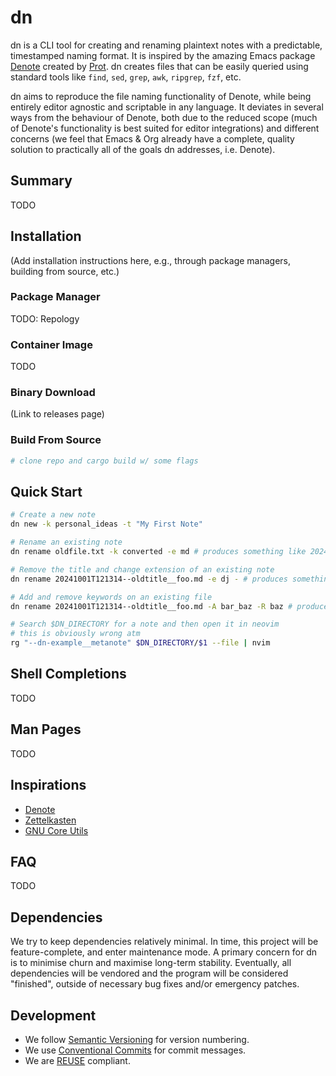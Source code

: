 <!--
SPDX-FileCopyrightText: 2024 Matthew Mark Ibbetson
SPDX-FileContributor: Matthew Mark Ibbetson

SPDX-License-Identifier: GPL-3.0-or-later
-->

# dn

dn is a CLI tool for creating and renaming plaintext notes with a predictable, timestamped naming format. It is inspired by the amazing Emacs package [Denote](https://protesilaos.com/emacs/denote) created by [Prot](https://protesilaos.com/). dn creates files that can be easily queried using standard tools like `find`, `sed`, `grep`, `awk`, `ripgrep`, `fzf`, etc.

dn aims to reproduce the file naming functionality of Denote, while being entirely editor agnostic and scriptable in any language. It deviates in several ways from the behaviour of Denote, both due to the reduced scope (much of Denote's functionality is best suited for editor integrations) and different concerns (we feel that Emacs & Org already have a complete, quality solution to practically all of the goals dn addresses, i.e. Denote).

## Summary

TODO

## Installation

(Add installation instructions here, e.g., through package managers, building from source, etc.)

### Package Manager

TODO: Repology

### Container Image

TODO

### Binary Download

(Link to releases page)

### Build From Source

```sh
# clone repo and cargo build w/ some flags
```

## Quick Start

```bash
# Create a new note
dn new -k personal_ideas -t "My First Note"

# Rename an existing note
dn rename oldfile.txt -k converted -e md # produces something like 20241006T145030--oldfile__converted.md

# Remove the title and change extension of an existing note
dn rename 20241001T121314--oldtitle__foo.md -e dj - # produces something like 20241001T121314__foo.dj

# Add and remove keywords on an existing file
dn rename 20241001T121314--oldtitle__foo.md -A bar_baz -R baz # produces 20241001T121314--oldtitle__foo_bar.md

# Search $DN_DIRECTORY for a note and then open it in neovim
# this is obviously wrong atm
rg "--dn-example__metanote" $DN_DIRECTORY/$1 --file | nvim
```

## Shell Completions

TODO

## Man Pages

TODO

## Inspirations

- [Denote](https://protesilaos.com/emacs/denote)
- [Zettelkasten](https://zettelkasten.de/introduction/)
- [GNU Core Utils]()

## FAQ

TODO

## Dependencies

We try to keep dependencies relatively minimal. In time, this project will be feature-complete, and enter maintenance mode. A primary concern for dn is to minimise churn and maximise long-term stability. Eventually, all dependencies will be vendored and the program will be considered "finished", outside of necessary bug fixes and/or emergency patches.

## Development

- We follow [Semantic Versioning](https://semver.org/) for version numbering.
- We use [Conventional Commits](https://www.conventionalcommits.org/) for commit messages.
- We are [REUSE](https://reuse.software/) compliant.
